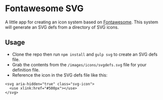 # Fontawesome SVG
A little app for creating an icon system based on [Fontawesome](http://fontawesome.io). This system will generate an SVG defs from a directory of SVG icons.

## Usage
- Clone the repo then run `npm install` and `gulp svg` to create an SVG defs file.
- Grab the contents from the `/images/icons/svgdefs.svg` file for your definition file.
- Reference the icon in the SVG defs file like this:

```
<svg aria-hidden="true" class="svg-icon">
  <use xlink:href="#500px"></use>
</svg>
```
